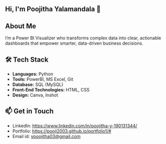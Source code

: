 ## Hi, I'm Poojitha Yalamandala 👋

## About Me
I’m a Power BI Visualizer who transforms complex data into clear, actionable dashboards that empower smarter, data-driven business decisions.

## 🛠 Tech Stack
- **Languages:** Python
- **Tools:** PowerBI, MS Excel, Git
- **Database:** SQL (MySQL)
- **Front-End Technologies:** HTML, CSS
- **Design:** Canva, Inshot

## 📫 Get in Touch
- LinkedIn: https://www.linkedin.com/in/poojitha-y-190131344/
- Portfolio: https://pooji2003.github.io/portfolio1/#
- Email id: ypoojitha03@gmail.com

